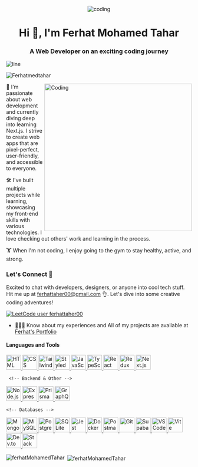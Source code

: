 

<p  align="center"> <img alt='coding' src="https://user-images.githubusercontent.com/74038190/238355349-7d484dc9-68a9-4ee6-a767-aea59035c12d.gif" />
 </p>


<h1 align="center">Hi 👋, I'm Ferhat Mohamed Tahar</h1>


<h3 align="center">A Web Developer on an exciting coding journey</h3>
<img alt='line' src="https://user-images.githubusercontent.com/74038190/212284100-561aa473-3905-4a80-b561-0d28506553ee.gif" />

<p align="left"> <img src="https://komarev.com/ghpvc/?username=Ferhatmedtahar&label=Profile%20views&color=0e75b6&style=flat" alt="Ferhatmedtahar" /> </p>

<img alt="Coding" align="right" 
  style="width:400px ;" src="https://i.giphy.com/media/v1.Y2lkPTc5MGI3NjExM3JsbG9vMTZ6OHE1ajAzYXppczY1ZnlxZGg2NXN4NmpkazA4Z2UxYSZlcD12MV9pbnRlcm5hbF9naWZfYnlfaWQmY3Q9Zw/SWoSkN6DxTszqIKEqv/giphy.gif"/>


<p align="left">
🚀 I'm passionate about web development and currently diving deep into learning Next.js. I strive to create web apps that are pixel-perfect, user-friendly, and accessible to everyone.
</p>

<p align="left">
🛠️ I've built multiple projects while learning, showcasing my front-end skills with various technologies. I love checking out others' work and learning in the process.
</p>

<p align="left">
🏋️ When I'm not coding, I enjoy going to the gym to stay healthy, active, and strong.
</p>

<h3 align="left">Let's Connect 🤝</h3>

<p align="left">
Excited to chat with developers, designers, or anyone into cool tech stuff. Hit me up at <a href="mailto:ferhattaher00@gmail.com">ferhattaher00@gmail.com</a> 👌. Let's dive into some creative coding adventures!
</p>

[![LeetCode user ferhattaher00](https://img.shields.io/badge/dynamic/json?style=for-the-badge&labelColor=black&color=%23ffa116&label=Solved&query=solvedOverTotal&url=https%3A%2F%2Fleetcode-badge.vercel.app%2Fapi%2Fusers%2Fraoufnaoum15&logo=leetcode&logoColor=yellow)](https://leetcode.com/ferhat_tahar/)

- 👨‍💻💡 Know about my experiences and  All of my projects are available at [Ferhat's Portfolio](https://portfolio-chi-nine-57.vercel.app/)

<h4 align="left">Languages and Tools</h4>
<p align="left">
    <!-- Languages -->
    <a href="https://developer.mozilla.org/en-US/docs/Web/HTML" target="_blank">
        <img src="https://skillicons.dev/icons?i=html" alt="HTML" width="40" height="40" />
    </a>
    <a href="https://developer.mozilla.org/en-US/docs/Web/CSS" target="_blank">
        <img src="https://skillicons.dev/icons?i=css" alt="CSS" width="40" height="40" />
    </a>
    <a href="https://tailwindcss.com/docs" target="_blank">
        <img src="https://skillicons.dev/icons?i=tailwind" alt="Tailwind CSS" width="40" height="40" />
    </a>
    <a href="https://styled-components.com/docs" target="_blank">
        <img src="https://skillicons.dev/icons?i=styledcomponents" alt="Styled Components" width="40" height="40" />
    </a>
 <!-- JavaScript and TypeScript -->
 <a href="https://developer.mozilla.org/en-US/docs/Web/JavaScript" target="_blank">
        <img src="https://skillicons.dev/icons?i=js" alt="JavaScript" width="40" height="40" />
    </a>
    <a href="https://www.typescriptlang.org/docs/" target="_blank">
        <img src="https://skillicons.dev/icons?i=ts" alt="TypeScript" width="40" height="40" />
    </a>
       <!-- React & nextjs & state managment -->
 <a href="https://react.dev/" target="_blank">
        <img src="https://skillicons.dev/icons?i=react" alt="React" width="40" height="40" />
    </a>
    <a href="https://redux.js.org/introduction/getting-started" target="_blank">
        <img src="https://skillicons.dev/icons?i=redux" alt="Redux" width="40" height="40" />
    </a>
    <a href="https://nextjs.org/docs" target="_blank">
        <img src="https://skillicons.dev/icons?i=nextjs" alt="Next.js" width="40" height="40" />
    </a>

     <!-- Backend & Other -->
   <a href="https://nodejs.org/en/docs/" target="_blank">
        <img src="https://skillicons.dev/icons?i=nodejs" alt="Node.js" width="40" height="40" />
    </a>
    <a href="https://expressjs.com/" target="_blank">
        <img src="https://skillicons.dev/icons?i=express" alt="Express.js" width="40" height="40" />
    </a>
     <a href="https://www.prisma.io/docs" target="_blank">
        <img src="https://skillicons.dev/icons?i=prisma" alt="Prisma" width="40" height="40" />
    </a>
    <a href="https://graphql.org/learn/" target="_blank">
        <img src="https://skillicons.dev/icons?i=graphql" alt="GraphQL" width="40" height="40" />
    </a>
   

    <!-- Databases -->
   <a href="https://www.mongodb.com/docs/" target="_blank">
        <img src="https://skillicons.dev/icons?i=mongodb" alt="MongoDB" width="40" height="40" />
    </a>
     <a href="https://dev.mysql.com/doc/" target="_blank">
        <img src="https://skillicons.dev/icons?i=mysql" alt="MySQL" width="40" height="40" />
    </a>
    <a href="https://www.postgresql.org/docs/" target="_blank">
        <img src="https://skillicons.dev/icons?i=postgres" alt="Postgres" width="40" height="40" />
    </a>
   <a href="https://sqlite.org/docs.html" target="_blank">
        <img src="https://skillicons.dev/icons?i=sqlite" alt="SQLite" width="40" height="40" />
    </a>

   <a href="https://jestjs.io/docs/getting-started" target="_blank">
        <img src="https://skillicons.dev/icons?i=jest" alt="Jest" width="40" height="40" />
    </a>
    <a href="https://docs.docker.com/" target="_blank">
        <img src="https://skillicons.dev/icons?i=docker" alt="Docker" width="40" height="40" />
    </a>
    <a href="https://www.postman.com/" target="_blank">
        <img src="https://skillicons.dev/icons?i=postman" alt="Postman" width="40" height="40" />
    </a>
 
  <!-- Tools -->
   <a href="https://git-scm.com/doc" target="_blank">
        <img src="https://skillicons.dev/icons?i=git" alt="Git" width="40" height="40" />
    </a>
    <a href="https://supabase.com/docs" target="_blank">
        <img src="https://skillicons.dev/icons?i=supabase" alt="Supabase" width="40" height="40" />
    </a>
    <a href="https://code.visualstudio.com/docs" target="_blank">
        <img src="https://skillicons.dev/icons?i=vscode" alt="VS Code" width="40" height="40" />
    </a>
    <a href="https://vitejs.dev/guide/" target="_blank">
        <img src="https://skillicons.dev/icons?i=vite" alt="Vite" width="40" height="40" />
    </a>
    
  

   <a href="https://dev.to/" target="_blank">
        <img src="https://skillicons.dev/icons?i=devto" alt="Dev.to" width="40" height="40" />
    </a>
    <a href="https://stackoverflow.com/" target="_blank">
        <img src="https://skillicons.dev/icons?i=stackoverflow" alt="Stack Overflow" width="40" height="40" />
    </a>
</p>


<p><img align="left" src="https://github-readme-stats.vercel.app/api/top-langs?username=Ferhatmedtahar&show_icons=true&locale=en&layout=compact&theme=dark" alt="ferhatMohamedTahar" /></p>

<p>&nbsp;<img align="center" src="https://github-readme-stats.vercel.app/api?username=Ferhatmedtahar&show_icons=true&locale=en&theme=dark" alt="ferhatMohamedTahar" /></p>



<!--<p align="left"> <a href="https://github.com/ryo-ma/github-profile-trophy"><img src="https://github-profile-trophy.vercel.app/?username=Ferhatmedtahar" alt="Ferhatmedtahar" /></a> </p>-->

